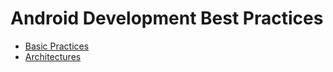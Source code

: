 # Android Development Best Practices

* [Basic Practices](Basics.md)
* [Architectures](./Architectures/Architectures.md)